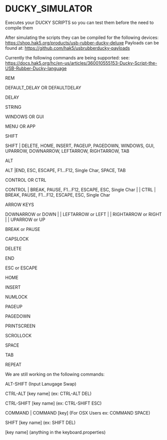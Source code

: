 # DUCKY_SIMULATOR
Executes your DUCKY SCRIPTS so you can test them before the need to compile them

After simulating the scripts they can be compiled for the following devices:
  https://shop.hak5.org/products/usb-rubber-ducky-deluxe
Payloads can be found at:
  https://github.com/hak5/usbrubberducky-payloads


Currently the following commands are being supported:
see: https://docs.hak5.org/hc/en-us/articles/360010555153-Ducky-Script-the-USB-Rubber-Ducky-language


REM

DEFAULT_DELAY OR DEFAULTDELAY

DELAY

STRING

WINDOWS OR GUI

MENU OR APP

SHIFT

  SHIFT | DELETE, HOME, INSERT, PAGEUP, PAGEDOWN, WINDOWS, GUI, UPARROW, DOWNARROW, LEFTARROW, RIGHTARROW, TAB

ALT

  ALT |END, ESC, ESCAPE, F1…F12, Single Char, SPACE, TAB

CONTROL OR CTRL

   CONTROL | BREAK, PAUSE, F1…F12, ESCAPE, ESC, Single Char | | CTRL | BREAK, PAUSE, F1…F12, ESCAPE, ESC, Single Char

ARROW KEYS

   DOWNARROW or DOWN | | LEFTARROW or LEFT | | RIGHTARROW or RIGHT | | UPARROW or UP

BREAK or PAUSE

CAPSLOCK

DELETE

END

ESC or ESCAPE

HOME

INSERT

NUMLOCK

PAGEUP

PAGEDOWN

PRINTSCREEN

SCROLLOCK

SPACE

TAB

REPEAT


We are still working on the following commands:

   ALT-SHIFT (Input Lanugage Swap)

   CTRL-ALT [key name] (ex: CTRL-ALT DEL)

   CTRL-SHIFT [key name] (ex: CTRL-SHIFT ESC)

   COMMAND | COMMAND [key] (For OSX Users ex: COMMAND SPACE)

   SHIFT [key name] (ex: SHIFT DEL)

   [key name] (anything in the keyboard.properties)
